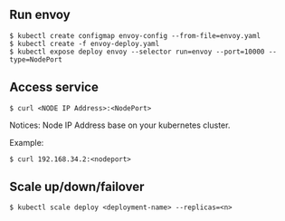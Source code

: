 ## Run envoy

```shell
$ kubectl create configmap envoy-config --from-file=envoy.yaml
$ kubectl create -f envoy-deploy.yaml
$ kubectl expose deploy envoy --selector run=envoy --port=10000 --type=NodePort
```

## Access service

```shell
$ curl <NODE IP Address>:<NodePort>
```

Notices: Node IP Address base on your kubernetes cluster.

Example:

```shell
$ curl 192.168.34.2:<nodeport>
```

## Scale up/down/failover

```shell
$ kubectl scale deploy <deployment-name> --replicas=<n>
```
